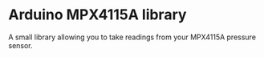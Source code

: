 # Arduino MPX4115A library
A small library allowing you to take readings from your MPX4115A pressure sensor.
